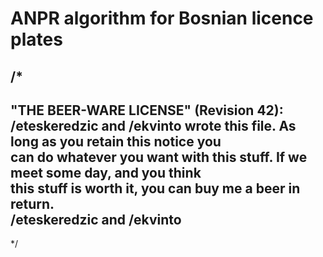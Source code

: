 # ANPR algorithm for Bosnian licence plates

/*  
 ----------------------------------------------------------------------------  
 "THE BEER-WARE LICENSE" (Revision 42):  
 /eteskeredzic and /ekvinto wrote this file.  As long as you retain this notice you  
 can do whatever you want with this stuff. If we meet some day, and you think  
 this stuff is worth it, you can buy me a beer in return.   
	/eteskeredzic and /ekvinto 
 ----------------------------------------------------------------------------  
 */  
 ```
